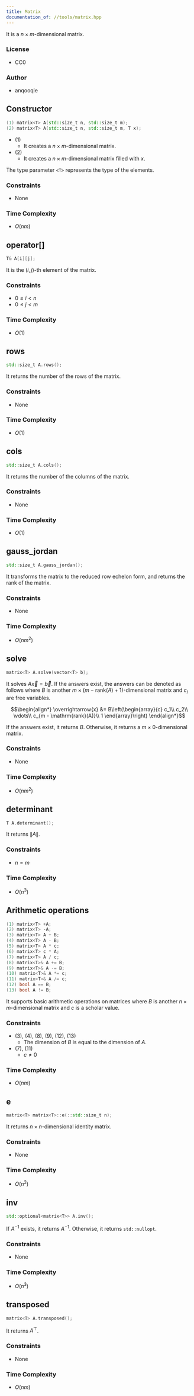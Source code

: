 ```yaml
---
title: Matrix
documentation_of: //tools/matrix.hpp
---
```


It is a $n \times m$-dimensional matrix.

### License
- CC0

### Author
- anqooqie

## Constructor
```cpp
(1) matrix<T> A(std::size_t n, std::size_t m);
(2) matrix<T> A(std::size_t n, std::size_t m, T x);
```

- (1)
    - It creates a $n \times m$-dimensional matrix.
- (2)
    - It creates a $n \times m$-dimensional matrix filled with $x$.

The type parameter `<T>` represents the type of the elements.

### Constraints
- None

### Time Complexity
- $O(nm)$

## operator[]
```cpp
T& A[i][j];
```

It is the $(i, j)$-th element of the matrix.

### Constraints
- $0 \leq i < n$
- $0 \leq j < m$

### Time Complexity
- $O(1)$

## rows
```cpp
std::size_t A.rows();
```

It returns the number of the rows of the matrix.

### Constraints
- None

### Time Complexity
- $O(1)$

## cols
```cpp
std::size_t A.cols();
```

It returns the number of the columns of the matrix.

### Constraints
- None

### Time Complexity
- $O(1)$

## gauss_jordan
```cpp
std::size_t A.gauss_jordan();
```

It transforms the matrix to the reduced row echelon form, and returns the rank of the matrix.

### Constraints
- None

### Time Complexity
- $O(n m^2)$

## solve
```cpp
matrix<T> A.solve(vector<T> b);
```

It solves $A\overrightarrow{x} = \overrightarrow{b}$.
If the answers exist, the answers can be denoted as follows where $B$ is another $m \times (m - \mathrm{rank}(A) + 1)$-dimensional matrix and $c_i$ are free variables.

$$\begin{align*}
\overrightarrow{x} &= B\left(\begin{array}{c}
c_1\\
c_2\\
\vdots\\
c_{m - \mathrm{rank}(A)}\\
1
\end{array}\right)
\end{align*}$$

If the answers exist, it returns $B$.
Otherwise, it returns a $m \times 0$-dimensional matrix.

### Constraints
- None

### Time Complexity
- $O(n m^2)$

## determinant
```cpp
T A.determinant();
```

It returns $\|A\|$.

### Constraints
- $n = m$

### Time Complexity
- $O(n^3)$

## Arithmetic operations
```cpp
(1) matrix<T> +A;
(2) matrix<T> -A;
(3) matrix<T> A + B;
(4) matrix<T> A - B;
(5) matrix<T> A * c;
(6) matrix<T> c * A;
(7) matrix<T> A / c;
(8) matrix<T>& A += B;
(9) matrix<T>& A -= B;
(10) matrix<T>& A *= c;
(11) matrix<T>& A /= c;
(12) bool A == B;
(13) bool A != B;
```

It supports basic arithmetic operations on matrices where $B$ is another $n \times m$-dimensional matrix and $c$ is a scholar value.

### Constraints
- (3), (4), (8), (9), (12), (13)
    - The dimension of $B$ is equal to the dimension of $A$.
- (7), (11)
    - $c \neq 0$

### Time Complexity
- $O(nm)$

## e
```cpp
matrix<T> matrix<T>::e(::std::size_t n);
```

It returns $n \times n$-dimensional identity matrix.

### Constraints
- None

### Time Complexity
- $O(n^2)$

## inv
```cpp
std::optional<matrix<T>> A.inv();
```

If $A^{-1}$ exists, it returns $A^{-1}$.
Otherwise, it returns `std::nullopt`.

### Constraints
- None

### Time Complexity
- $O(n^3)$

## transposed
```cpp
matrix<T> A.transposed();
```

It returns $A^\top$.

### Constraints
- None

### Time Complexity
- $O(nm)$
